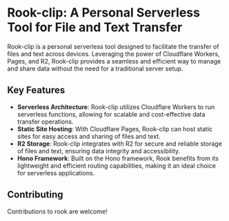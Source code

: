  
# Rook-clip: A Personal Serverless Tool for File and Text Transfer

Rook-clip is a personal serverless tool designed to facilitate the transfer of files and text across devices.
Leveraging the power of Cloudflare Workers, Pages, and R2, Rook-clip provides a seamless and efficient way to
manage and share data without the need for a traditional server setup.

## Key Features

- **Serverless Architecture**: Rook-clip utilizes Cloudflare Workers to run serverless functions,
     allowing for scalable and cost-effective data transfer operations.
- **Static Site Hosting**: With Cloudflare Pages, Rook-clip can host static sites for easy access
     and sharing of files and text.
- **R2 Storage**: Rook-clip integrates with R2 for secure and reliable storage of files and text,
     ensuring data integrity and accessibility.
- **Hono Framework**: Built on the Hono framework, Rook benefits from its lightweight and efficient
     routing capabilities, making it an ideal choice for serverless applications.

## Contributing

Contributions to rook are welcome!
```
